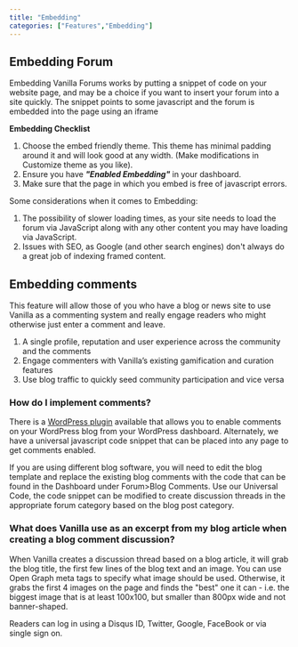 ```yaml
---
title: "Embedding"
categories: ["Features","Embedding"]
---
```


## Embedding Forum

Embedding Vanilla Forums works by putting a snippet of code on your website page, and may be a choice if you want to insert your forum into a site quickly. The snippet points to some javascript and the forum is embedded into the page using an iframe

**Embedding Checklist**

1.  Choose the embed friendly theme. This theme has minimal padding around it and will look good at any width. (Make modifications in Customize theme as you like).
2.  Ensure you have ***"Enabled Embedding"*** in your dashboard.
3.  Make sure that the page in which you embed is free of javascript errors.

Some considerations when it comes to  Embedding:

1. The possibility of slower loading times, as your site needs to load the forum via JavaScript along with any other content you may have loading via JavaScript.
2. Issues with SEO, as Google (and other search engines) don't always do a great job of indexing framed content.

## Embedding comments

This feature will allow those of you who have a blog or news site to use Vanilla as a commenting system and really engage readers who might otherwise just enter a comment and leave.  

1. A single profile, reputation and user experience across the community and the comments
2. Engage commenters with Vanilla’s existing gamification and curation features
3. Use blog traffic to quickly seed community participation and vice versa

### How do I implement comments?

There is a [WordPress plugin](https://wordpress.org/plugins/vanilla-forums/) available that allows you to enable comments on your WordPress blog from your WordPress dashboard. Alternately, we have a universal javascript code snippet that can be placed into any page to get comments enabled.

If you are using different blog software, you will need to edit the blog template and replace the existing blog comments with the code that can be found in the Dashboard under Forum>Blog Comments. Use our Universal Code, the code snippet can be modified to create discussion threads in the appropriate forum category based on the blog post category.

### What does Vanilla use as an excerpt from my blog article when creating a blog comment discussion?

When Vanilla creates a discussion thread based on a blog article, it will grab the blog title, the first few lines of the blog text and an image. You can use Open Graph meta tags to specify what image should be used. Otherwise, it grabs the first 4 images on the page and finds the "best" one it can - i.e. the biggest image that is at least 100x100, but smaller than 800px wide and not banner-shaped.

Readers can log in using a Disqus ID, Twitter, Google, FaceBook or via single sign on.
